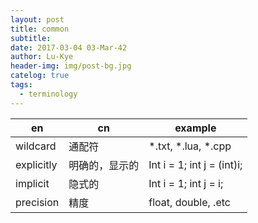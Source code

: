 ```yaml
---
layout: post
title: common
subtitle: 
date: 2017-03-04 03-Mar-42
author: Lu-Kye
header-img: img/post-bg.jpg
catelog: true
tags: 
  - terminology
---
```

|en 	|cn 	|example
|---	|---	|---
|wildcard	|通配符	  |*.txt, *.lua, *.cpp
|explicitly |明确的，显示的 | Int i = 1; int j = (int)i;
|implicit   |隐式的	  |	Int i = 1; int j = i;
|precision  |精度	  | float, double, .etc